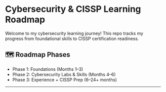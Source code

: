 # Cybersecurity & CISSP Learning Roadmap

Welcome to my cybersecurity learning journey! This repo tracks my progress from foundational skills to CISSP certification readiness.

## 🗺️ Roadmap Phases
- Phase 1: Foundations (Months 1–3)
- Phase 2: Cybersecurity Labs & Skills (Months 4–6)
- Phase 3: Experience + CISSP Prep (6–24+ months)

---
